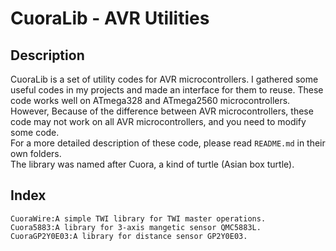 # CuoraLib - AVR Utilities
## Description
CuoraLib is a set of utility codes for AVR microcontrollers. I gathered some useful codes in my projects and made an interface for them to reuse. These code works well on ATmega328 and ATmega2560 microcontrollers. However, Because of the difference between AVR microcontrollers, these code may not work on all AVR microcontrollers, and you need to modify some code.  
For a more detailed description of these code, please read `README.md` in their own folders.  
The library was named after Cuora, a kind of turtle (Asian box turtle).
## Index
    CuoraWire:A simple TWI library for TWI master operations.
    Cuora5883:A library for 3-axis mangetic sensor QMC5883L.
    CuoraGP2Y0E03:A library for distance sensor GP2Y0E03.